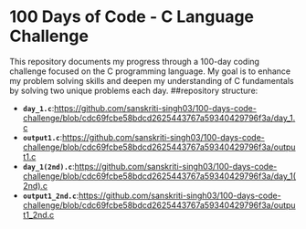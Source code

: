 # 100 Days of Code - C Language Challenge
This repository documents my progress through a 100-day coding challenge focused on the C programming language.
My goal is to enhance my problem solving skills and deepen my understanding of C fundamentals by solving two unique problems each day.
##repository structure:
- **`day_1.c`**:https://github.com/sanskriti-singh03/100-days-code-challenge/blob/cdc69fcbe58bdcd2625443767a59340429796f3a/day_1.c
- **`output1.c`**:https://github.com/sanskriti-singh03/100-days-code-challenge/blob/cdc69fcbe58bdcd2625443767a59340429796f3a/output1.c
- **`day_1(2nd).c`**:https://github.com/sanskriti-singh03/100-days-code-challenge/blob/cdc69fcbe58bdcd2625443767a59340429796f3a/day_1(2nd).c
- **`output1_2nd.c`**:https://github.com/sanskriti-singh03/100-days-code-challenge/blob/cdc69fcbe58bdcd2625443767a59340429796f3a/output1_2nd.c
